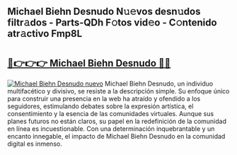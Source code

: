 ## Michael Biehn Desnudo N𝚞𝚎vos desn𝚞dos filtr𝚊dos - Parts-QDh F𝚘tos vid𝚎o - C𝚘ntenido atr𝚊ctivo Fmp8L

# <h2><a href="http://mb0jxie.tromn.icu/?c=Michael+Biehn+Desnudo">🔗👉👉👉 Michael Biehn Desnudo 🔗🔗</a></h2>

[![Michael Biehn Desnudo nuevo](https://i.imgur.com/pEAQMta.gif)](http://mb0jxie.tromn.icu/?c=Michael+Biehn+Desnudo)
Michael Biehn Desnudo, un individuo multifacético y divisivo, se resiste a la descripción simple. Su enfoque único para construir una presencia en la web ha atraído y ofendido a los seguidores, estimulando debates sobre la expresión artística, el consentimiento y la esencia de las comunidades virtuales. Aunque sus planes futuros no están claros, su papel en la redefinición de la comunidad en línea es incuestionable. Con una determinación inquebrantable y un encanto innegable, el impacto de Michael Biehn Desnudo en la comunidad digital es inmenso.
